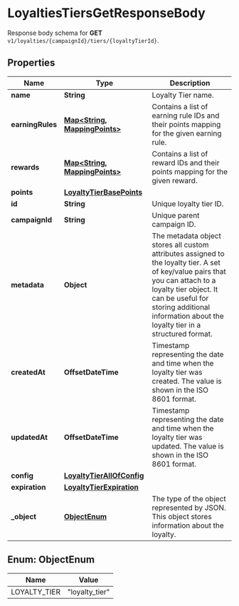 

# LoyaltiesTiersGetResponseBody

Response body schema for **GET** `v1/loyalties/{campaignId}/tiers/{loyaltyTierId}`.

## Properties

| Name | Type | Description |
|------------ | ------------- | ------------- |
|**name** | **String** | Loyalty Tier name. |
|**earningRules** | [**Map&lt;String, MappingPoints&gt;**](MappingPoints.md) | Contains a list of earning rule IDs and their points mapping for the given earning rule. |
|**rewards** | [**Map&lt;String, MappingPoints&gt;**](MappingPoints.md) | Contains a list of reward IDs and their points mapping for the given reward. |
|**points** | [**LoyaltyTierBasePoints**](LoyaltyTierBasePoints.md) |  |
|**id** | **String** | Unique loyalty tier ID. |
|**campaignId** | **String** | Unique parent campaign ID. |
|**metadata** | **Object** | The metadata object stores all custom attributes assigned to the loyalty tier. A set of key/value pairs that you can attach to a loyalty tier object. It can be useful for storing additional information about the loyalty tier in a structured format. |
|**createdAt** | **OffsetDateTime** | Timestamp representing the date and time when the loyalty tier was created. The value is shown in the ISO 8601 format. |
|**updatedAt** | **OffsetDateTime** | Timestamp representing the date and time when the loyalty tier was updated. The value is shown in the ISO 8601 format. |
|**config** | [**LoyaltyTierAllOfConfig**](LoyaltyTierAllOfConfig.md) |  |
|**expiration** | [**LoyaltyTierExpiration**](LoyaltyTierExpiration.md) |  |
|**_object** | [**ObjectEnum**](#ObjectEnum) | The type of the object represented by JSON. This object stores information about the loyalty. |



## Enum: ObjectEnum

| Name | Value |
|---- | -----|
| LOYALTY_TIER | &quot;loyalty_tier&quot; |



